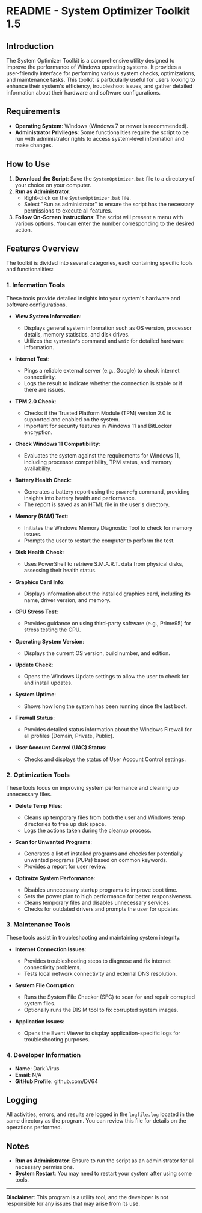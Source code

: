 # README - System Optimizer Toolkit 1.5

## Introduction
The System Optimizer Toolkit is a comprehensive utility designed to improve the performance of Windows operating systems. It provides a user-friendly interface for performing various system checks, optimizations, and maintenance tasks. This toolkit is particularly useful for users looking to enhance their system's efficiency, troubleshoot issues, and gather detailed information about their hardware and software configurations.

## Requirements
- **Operating System**: Windows (Windows 7 or newer is recommended).
- **Administrator Privileges**: Some functionalities require the script to be run with administrator rights to access system-level information and make changes.

## How to Use
1. **Download the Script**: Save the `SystemOptimizer.bat` file to a directory of your choice on your computer.
2. **Run as Administrator**: 
   - Right-click on the `SystemOptimizer.bat` file.
   - Select "Run as administrator" to ensure the script has the necessary permissions to execute all features.
3. **Follow On-Screen Instructions**: The script will present a menu with various options. You can enter the number corresponding to the desired action.

## Features Overview
The toolkit is divided into several categories, each containing specific tools and functionalities:

### 1. Information Tools
These tools provide detailed insights into your system's hardware and software configurations.

- **View System Information**: 
  - Displays general system information such as OS version, processor details, memory statistics, and disk drives.
  - Utilizes the `systeminfo` command and `wmic` for detailed hardware information.

- **Internet Test**: 
  - Pings a reliable external server (e.g., Google) to check internet connectivity.
  - Logs the result to indicate whether the connection is stable or if there are issues.

- **TPM 2.0 Check**: 
  - Checks if the Trusted Platform Module (TPM) version 2.0 is supported and enabled on the system.
  - Important for security features in Windows 11 and BitLocker encryption.

- **Check Windows 11 Compatibility**: 
  - Evaluates the system against the requirements for Windows 11, including processor compatibility, TPM status, and memory availability.

- **Battery Health Check**: 
  - Generates a battery report using the `powercfg` command, providing insights into battery health and performance.
  - The report is saved as an HTML file in the user's directory.

- **Memory (RAM) Test**: 
  - Initiates the Windows Memory Diagnostic Tool to check for memory issues.
  - Prompts the user to restart the computer to perform the test.

- **Disk Health Check**: 
  - Uses PowerShell to retrieve S.M.A.R.T. data from physical disks, assessing their health status.

- **Graphics Card Info**: 
  - Displays information about the installed graphics card, including its name, driver version, and memory.

- **CPU Stress Test**: 
  - Provides guidance on using third-party software (e.g., Prime95) for stress testing the CPU.

- **Operating System Version**: 
  - Displays the current OS version, build number, and edition.

- **Update Check**: 
  - Opens the Windows Update settings to allow the user to check for and install updates.

- **System Uptime**: 
  - Shows how long the system has been running since the last boot.

- **Firewall Status**: 
  - Provides detailed status information about the Windows Firewall for all profiles (Domain, Private, Public).

- **User  Account Control (UAC) Status**: 
  - Checks and displays the status of User Account Control settings.

### 2. Optimization Tools
These tools focus on improving system performance and cleaning up unnecessary files.

- **Delete Temp Files**: 
  - Cleans up temporary files from both the user and Windows temp directories to free up disk space.
  - Logs the actions taken during the cleanup process.

- **Scan for Unwanted Programs**: 
  - Generates a list of installed programs and checks for potentially unwanted programs (PUPs) based on common keywords.
  - Provides a report for user review.

- **Optimize System Performance**: 
  - Disables unnecessary startup programs to improve boot time.
  - Sets the power plan to high performance for better responsiveness.
  - Cleans temporary files and disables unnecessary services.
  - Checks for outdated drivers and prompts the user for updates.

### 3. Maintenance Tools
These tools assist in troubleshooting and maintaining system integrity.

- **Internet Connection Issues**: 
  - Provides troubleshooting steps to diagnose and fix internet connectivity problems.
  - Tests local network connectivity and external DNS resolution.

- **System File Corruption**: 
  - Runs the System File Checker (SFC) to scan for and repair corrupted system files.
  - Optionally runs the DIS M tool to fix corrupted system images.

- **Application Issues**: 
  - Opens the Event Viewer to display application-specific logs for troubleshooting purposes.

### 4. Developer Information
- **Name**: Dark Virus
- **Email**: N/A
- **GitHub Profile**: github.com/DV64

## Logging
All activities, errors, and results are logged in the `logfile.log` located in the same directory as the program. You can review this file for details on the operations performed.

## Notes
- **Run as Administrator**: Ensure to run the script as an administrator for all necessary permissions.
- **System Restart**: You may need to restart your system after using some tools.

---

**Disclaimer**: This program is a utility tool, and the developer is not responsible for any issues that may arise from its use.
